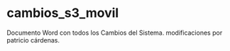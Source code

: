 # cambios_s3_movil
Documento Word con todos los Cambios del Sistema.
modificaciones por patricio cárdenas.